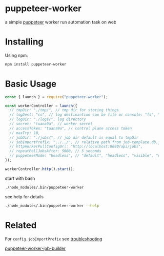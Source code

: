# puppeteer-worker

a simple [puppeteer](https://github.com/puppeteer/puppeteer) worker run automation task on web

# Installing

Using npm:

```bash
npm install puppeteer-worker
```

# Basic Usage

```js
const { launch } = require("puppeteer-worker");

const workerController = launch({
  // tmpDir: "./tmp/", // tmp dir for storing things
  // logDest: "cs", // log destinantion can be file or console: "fs", "cs"
  // logDir: "./logs/", log directory
  // secret: "tuana9a", // worker secret
  // accessToken: "tuana9a", // control plane access token
  // maxTry: 10,
  // jobDir: "./jobs/", // job dir default is equal to tmpDir
  // jobImportPrefix: "../../", // relative path from job-template.db.js
  // httpWorkerPullConfigUrl: "http://localhost:8080/api/jobs",
  // repeatPollJobsAfter: 5000, // 5 seconds
  // puppeteerMode: "headless", // "default", "headless", "visible", "docker"
});

workerController.http().start();
```

start with bash

```bash
./node_modules/.bin/puppeteer-worker
```

see help for details

```bash
./node_modules/.bin/puppeteer-worker --help
```

# **Related**

For `config.jobImportPrefix` see [troubleshooting](./troubleshooting.md#configjobimportprefix-explaination)

[puppeteer-worker-job-builder](https://github.com/tuana9a/puppeteer-worker-job-builder)
